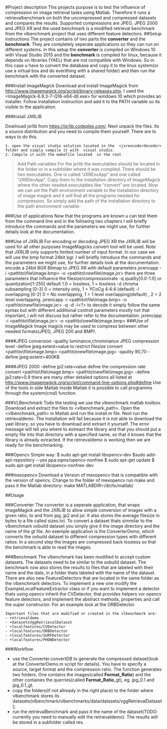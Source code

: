 #Project description
This projects purpose is to test the influence of compression on image retrieval tasks using Matlab. Therefore it runs a retrievalbenchmark on both the uncompressed and compressed datasets and compares the results. Supported compressions are JPEG, JPEG 2000 and JPEG XR and the used benchmark is a modified retrieval benchmark from the vlbenchmark project that uses different feature detectors. 
##Setup instructions
The project contains of two parts the **converter** and the **benchmark**. They are completely seperate applications so they can run on different systems. In this setup the **converter** is compiled on Windows 10 with Visual Studio 2015 and the **benchmark** is compiled for linux, because it depends on libraries (YAEL) that are not compatible with Windows. So in this case u have to convert the database and copy it to the linux system(or use a virtual box and do everithing with a shared folder) and then run the benchmark with the converted dataset.

###Install ImageMagick
Download and install ImageMagick from http://www.imagemagick.org/script/binary-releases.php.
I used the <ImageMagick-6.9.3-7-Q16-x64-dll.exe> for windows 10 which provides an installer.
Follow installation instruction and add it to the PATH variable so its visible to the application.

###Install JXRLIB

 Dowlnoad jxrlib from https://jxrlib.codeplex.com/. Next unpack the files. Its a source distribution and you need to compile them yourself. There are to ways to do this. 
        
 ```
1. open the visual studio solution located in the  <jxrencoderdecoder> folder and simply compile it with  visual studio.
2. Compile it with the makefile located  in the root
```
       
>Add Path variables
For the jxrlib the executables should be located in the folder or in a subfolder where it was compiled. There should be two executables. One is called “JXREncApp” and one called “JXRDecApp”. Copy them to the installation directory of ImageMagick where the other needed executables like “convert” are located. Now we can set the Path environment variable to the installation directory of image magick and it will find all the programs needed for compression. So simply add the path of the installation directory to the path environment variable.

###Use of applications
Now that the programs are known u can test them from the command line and in the following two chapters I will briefly introduce the commands and the parameters we might use, for further details look at the documentation. 

###Use of JXRLIB
For encoding or decoding JPEG XR the JXRLIB will be used for all other purposes ImageMagicks convert tool will be used. Note that JXRLIB only supports limited number of input format. In our case we will use the bmp format 24bit bgr.
 I will briefly introduce the commands and the parameters we might use, for further details look at the documentation.
encode a  24bit BGR Bitmap to JPEG XR with default parameters
jxrencapp -i <path\to\file\image.bmp> -o <path\to\newfile\image.jxr>
there are three parameters that influence the filesize/compressionrate
-q quality[0.0-1.0] or quantization[1-255] default 1.0 = lossless, 1 = lossless
-d chroma subsampling [0-3] 0 = intensity only, 1 = YCoCg 4:4:4 (default)
-l overlapping [0-2] 0 = No overlapping, 1 = 1 level overlapping(default) , 2 = 2 level overlapping. 
jxrencapp -i <path\to\file\image.bmp> -o <path\to\newfile\image.jxr> -q <?> -d <?> -l<?>
to decode it simply follow the same syntax but with different additional controll parameters mostly not that important, i will not discuss but rather refer to the documentation.
jxrencapp -i <path\to\file\image.jxr> -o <path\to\newfile\image.bmp>
###Use of ImageMagick
Image magick may be used to compress between other needed formats(JPEG, JPEG 200 and BMP).

####JPEG conversion
-quality luminance,chrominance JPEG compression level
-define jpeg:extent=value to restrict filesize
convert <path\to\file\image.bmp> <path\to\newfile\image.jpg> -qaulity 90,70 -define jpeg:extent=400KB

####JPEG 2000
-define jp2:rate=value define the compression rate
convert <path\to\file\image.bmp> <path\to\newfile\image.jpg> -define jp2:rate=0.9
there are many other detailed options all listed at http://www.imagemagick.org/script/command-line-options.php#define
Use of the tools in side Matlab
Inside Matlab it is possible to call programms through the system(cmd) function.

###VLBenchmark
Todo the testing we use the vlbenchmark matlab toolbox. Download and extract the files to <vlbenchmark_path>. Open the <vlbenchmark_path> in Matlab and run the install.m file. Next run the retrievaldemo. The installation will fail because it is not able to download the yael library, so you have to download and extract it yourself. The error message will tell you where to extreact the library and that you should put a empty file into that directory with a specified name, so that it knows that the library is already extracted. If the retrievaldemo is working then we are ready for the benchmarking.

###Opencv
Simple way:
	$ sudo apt-get install libopencv-dev 
	$sudo add-apt-repository --yes ppa:xqms/opencv-nonfree
	$ sudo apt-get update
	$ sudo apt-get install libopencv-nonfree-dev


###mexopencv
Download a Version of mexopencv that is compatible with the version of opencv. Change to the folder of mexopencv run make and pass it the Matlab directory:
make MATLABDIR=/dir/to/matlab/

##Usage

###Converter
The converter is a seperate application, that wraps ImageMagick and the JXRLIB to allow simple conversion of images with a given ratio, to and from jpg, jp2 and jxr. It also stores the average filesize in bytes to a file called sizes.txt. To convert a dataset thats simmilar to the vlbenchmark oxbuild dataset you simply give it the image directory and the name of the gt file. An exemple application is the ConverterDemo, which converts the oxbuild dataset to different compression types with different ratios. In a second step the images are compressed back lossless so that the benchmark is able to read the images.

###Benchmark
The vlbenchmark has been modified to accept custom datasets. The datasets need to be similar to the oxbuild dataset. The benchmark now also stores the results to files that are labeled with their name and the date, in a folder thats labeled with the name of the dataset. There are also new FeatureDetectors that are located in the same folder as the vlbenchmark detectors. To implement a new one modify the ExampleLocalFeatureExtractor class or if you want to implement a detector thats using opencv inherit the CVDetector, that provides helpers vor opencv feature detectors, and implement the abstract methods, properties and call the super constructor. For an example look at the ORBDetector.
```
Important files that are modified or created in the vlbenchmark are:
- retrievaldemo
- +datasetsVggRetrievalDataset
- +localfeatures/CVDetector
- +localfeatures/ORBDetector
- +localfeatures/SURFDetector
- +localfeatures/PHOWDetector
```
###Workflow
- use the Converter.convertDB to generate the compressed dataset(look at the ConverterDemo.m script for details). You have to specify a source, target format and the compression ratio. The function generates two folders. One contains the images(called **Format_Ratio**) and the other containes the querries(called **Format_Ratio**_gt), eg. jpg_0.1 and jpg_0.1_gt.
- copy the folders(if not allready in the right place) to the folder where vlbenchmark stores its datasets(vlbenchmark/vlbenchmarks/data/datasets/vggRetrievalDataset);
- run the retrievalBenchmark and pass it the name of the dataset(TODO: currently you need to manually edit the retrievaldemo). The results will be stored in a subfolder called res.
